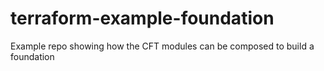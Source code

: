 # terraform-example-foundation
Example repo showing how the CFT modules can be composed to build a foundation
